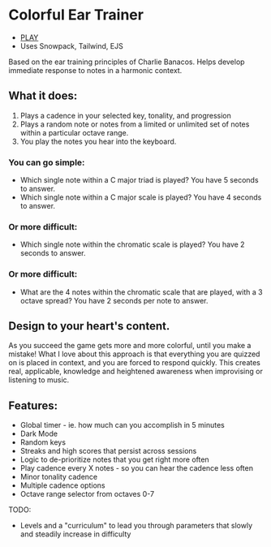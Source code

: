 # Colorful Ear Trainer

- [PLAY](https://calebcurtis8.github.io/colorful-ear-trainer/)
- Uses Snowpack, Tailwind, EJS

Based on the ear training principles of Charlie Banacos. Helps develop immediate response to notes in a harmonic context.
## What it does:
1. Plays a cadence in your selected key, tonality, and progression
2. Plays a random note or notes from a limited or unlimited set of notes within a particular octave range.
3. You play the notes you hear into the keyboard.
### You can go simple:
- Which single note within a C major triad is played? You have 5 seconds to answer.
- Which single note within a C major scale is played? You have 4 seconds to answer.
### Or more difficult:
- Which single note within the chromatic scale is played? You have 2 seconds to answer.
### Or more difficult:
- What are the 4 notes within the chromatic scale that are played, with a 3 octave spread? You have 2 seconds per note to answer.
## Design to your heart's content.
As you succeed the game gets more and more colorful, until you make a mistake!
What I love about this approach is that everything you are quizzed on is placed in context, and you are forced to respond quickly. This creates real, applicable, knowledge and heightened awareness when improvising or listening to music.
## Features:
- Global timer - ie. how much can you accomplish in 5 minutes
- Dark Mode
- Random keys
- Streaks and high scores that persist across sessions
- Logic to de-prioritize notes that you get right more often
- Play cadence every X notes - so you can hear the cadence less often
- Minor tonality cadence
- Multiple cadence options
- Octave range selector from octaves 0-7

TODO:
- Levels and a "curriculum" to lead you through parameters that slowly and steadily increase in difficulty